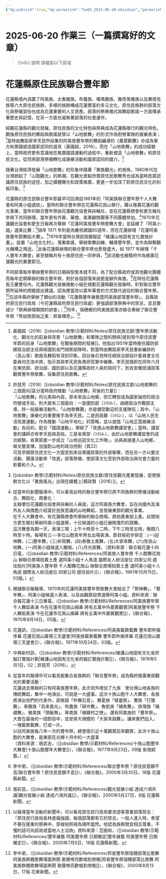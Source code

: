```yaml
---
{"dg-publish":true,"dg-permalink":"hw03_2025-06-20-obsidian","permalink":"/hw03_2025-06-20-obsidian/","title":"HW-2025-06-20 （作業04）短文","metatags":{"og:title":"hw-obsidian-lesson-2-03","og:image":[["投影片4-06-01-25_08-32-52-831.png"]],"description":"2025-06-20 作業三（一篇撰寫好的文章）"},"tags":["🪨自籌Obsidian工作坊","🎯學習歷程檔案"],"noteIcon":"3","created":"2025-06-17T23:20:25.051+08:00","updated":"2025-06-20T11:42:22.763+08:00"}
---
```


  

# 2025-06-20 作業三（一篇撰寫好的文章）


> [!info] 說明
> 請複製以下區域



# 花蓮縣原住民族聯合豐年節


花蓮縣境內涵蓋了阿美族、太魯閣族、布農族、噶瑪蘭族、撒奇萊雅族以及賽德克族等六大原住民族群，多樣的族群構成花蓮豐富的多元文化，原住民族群的部落文化與祭儀習俗也成為花蓮重要的人文資產。部落的祭典儀式與舞蹈歌謠一方面傳承著歷史與記憶，在另一方面也凝聚著部落的社會運作。

綜觀花蓮縣的觀光發展，原住民族的文化特色與祭典成為花蓮縣推行的觀光特色，戰後原住民族的舞蹈與歌謠就曾以「山地歌舞」的形式作為慰勞軍隊的康樂表演；[^1]當時由舞蹈家李天民所採集的阿美族豐年祭的舞蹈編導的《萬眾歡騰》亦成為軍方和黨國塑造國家認同的道具（黃國超，2016）。而在「山地歌舞」的成功經驗上，當時政府更有意識地在推廣國語運動的過程中，重新塑造「山地歌舞」和原住民文化，從而將部落祭儀轉化成康樂活動和國家認同的媒介。[^2]

隨著台灣經濟發展「山地歌舞」的形象伴隨著「異族觀光」的視角，1980年代在台灣掀起了「山胞觀光」的熱潮，在觀光景點欣賞原住民歌舞秀也成為當時民眾認識原住民族的途徑，加之媒體曝光和政策推廣，更進一步加深了對原住民文化的刻板印象。[^3]

花蓮縣的原住民聯合豐年節最早可回溯自1961年的「阿美族聯合豐年祭千人大舞會和阿美小姐選拔」，當時的聯合豐年祭在花蓮縣花崗山舉行，藉以推廣花蓮的觀光事業，當年的聯合豐年祭由花蓮觀光協會與扶輪社，並在花蓮縣商會和更生報社參與下共同辦理，當年更有外賓、華僑、美軍顧問團等不同團體參加。[^4]1970年花蓮觀光協會和更生日報再次舉辦「花蓮阿美族豐年祭歌舞大會」並延續了「阿美小姐」選美比賽；[^5]隔年 1971 年則是為慶祝建國60週年，而在花蓮辦理「花蓮阿美族豐年節舞蹈大賽」。[^6]1976年當時台灣民政廳擬定「維護山地固有文化實施計畫」，設置「山地文化村」、蒐集歌謠、舉辦歌舞訓練、輔導豐年祭，並作為聯繫觀光機構之用途。[^7]此後花蓮縣辦理的聯合豐年祭也愈發盛大，如 1977 年辦理「千人豐年大舞會」甚至號稱共有十族原住民一同參與，[^8]該活動也被縣府作為推廣花蓮觀光的重要節日。

不同部落每年舉辦豐年祭的日期與型態本就不同，為了配合縣政府或其他觀光團體而每年定期舉辦的聯合豐年祭，對於各個部落來說更是額外負擔。[^9]在時任花蓮縣長王慶豐任內，花蓮縣觀光發展推動小組在規劃花蓮縣觀光發展時，針對聯合豐年祭所延伸的問題提出建議，認為應當改以嘉年華會的方式取代過往的聯合豐年祭。[^10]在該年縣府舉辦了類似的活動「花蓮縣豐年展藝暨阿美族部落豐年祭」，且縣政府原住民行政局（今花蓮縣政府原住民行政處）更強調部落祭典中的禁忌，並且要減少「祭典辦理期間的誤會」；[^11]同年，瑞穗鄉的阿美族部落亦聯合舉辦了聯合豐年祭「秀姑巒原始之美：邦查傳奇」。[^12]



[^1]: 黃國超（2016）[[obsidian 教學/示範材料/Notes/原住民族文獻/豐年祭活動化、觀光化的前身與背景「山地歌舞」和軍隊之間的關係\|提到現今原住民豐年節的前身「山地歌舞」在戰後期間的發展]]，他指出1951年當時擔任國防部總政治部主任蔣經國到金門視察部隊時，對當時由舞蹈家李天民重新編排的〈高山青〉歌曲及舞蹈有深刻印象。回台後召見時任總政治部設計委員會主任委員何志浩中將，指示其與李天民負責研究軍中樂舞。李天民隨即在同年六月在東防部、政治部、國防部以及花蓮縣政府人員的陪同下，到吉安鄉田浦部落觀賞豐年祭歌舞，採集原住民歌舞。
[^2]: 許慈芳（2016）[[obsidian 教學/示範材料/Notes/原住民族文獻/山地歌舞的三個面向\|區分當時政府推動「山地歌舞」背後的力量]]：<br><font face="DFKai-SB">「山地歌舞」的元素與內容，原本來自山地鄉，但它轉型成為國家操控的政治符號或手段，則大致有三個面向：一是國防部（1950-），由總政治作戰部主導，除一般康樂活動外，「山地歌舞團」亦是備受歡迎的支援隊伍；其中，「山地歌舞」康樂化的重要推手為李天民。二是民政廳（1952-），以「山地人民生活改進運動」作為推動「山地平地化」的策略，並以提倡「山地正當娛樂活動」為目的，配合「國語運動」，舉辦了「改進山地歌舞講習會」；當時，講習會的講師亦有李天民與高棪。三是省黨部（1954-），由於山地歌舞講習會的成功經驗，省黨部進一步成立「山地巡迴文化工作隊」，派員直接進入山地鄉，做文藝宣傳，加強對山地的政治控制</font>（頁22）<br>可見早期原住民文化一方面受到來自黨國政策的外部衝擊，而在另一方以藝文活動、團康活動來「改進」部落祭儀，使部落文化受到外部政治與社會力量的影響和介入。
[^3]: [[obsidian 教學/示範材料/Notes/原住民族文獻/原住民觀光產業發展，促使族群文化以「異族風光」出現在媒體上\|楊政賢（2016）]]。
[^4]: 從當年的新聞報導中，可以看見此時的聯合豐年祭已將不同族群的祭儀活動結合、舞蹈化、商業化：<br><font face="DFKai-SB">主辦單位花蓮觀光協會與扶輪社人員說，這次阿美族大舞會，旨在向國內及海外友人與僑胞介紹富於民族意識的山地舞蹈，並發展東部的觀光事業。<br>在千人大舞會中，有花蓮縣商會所舉辦的聯合商場，將拍賣東部土產。此間地方更生報社舉辦阿美小姐選舉，十位候選的小姐已展開激烈的競賽。<br>這次舞會為期一天，表演三場；上午十時至十二時，下午三時至五時，晚間八時至十時。每場有三○○多位山胞青年男女出場表演。節目經初步排定：(一)迎神舞，(二)豐年舞，(三)祈雨舞，(四)泰雅土風舞，(五)大家來舞，(六)改良山地舞，(一)阿美小姐候選人獨唱，(八)月光夜舞</font>。（資料來源：聯合報花蓮十四日電，〈[[obsidian 教學/示範材料/References/阿美族人豐年祭 千人酣舞花崗山 辦聯合商場拍賣土產 選阿美小姐十人角逐 國際友人紛洽座位 四家公司 趕往拍片\|阿美族人豐年祭 千人酣舞花崗山 辦聯合商場拍賣土產 選阿美小姐十人角逐 國際友人紛洽座位 四家公司 趕往拍片]]〉，《聯合報》，1961年10月15日，03版。）
[^5]: 根據聯合報報導，1970年的花蓮阿美族豐年祭歌舞大會結合了「祭神舞」、「豐年舞」、阿美小姐候選人表演，以及由觀眾投票選舉阿美小姐。資料來源：聯合報花蓮十三日專電，〈[[obsidian 教學/示範材料/References/阿美族豐年祭 千人舞蹈表演 今在花蓮市花崗山揭幕 將有五萬中外嘉賓觀賞\|阿美族豐年祭 千人舞蹈表演 今在花蓮市花崗山揭幕 將有五萬中外嘉賓觀賞]]〉，《聯合報》，1970年8月14日，05版。
[^6]: 花蓮訊，〈[[obsidian 教學/示範材料/References/阿美族載歌載舞 豐年節昨揭序幕 花蓮花崗山廣場三天盛會\|阿美族載歌載舞 豐年節昨揭序幕 花蓮花崗山廣場三天盛會]]〉，《聯合報》，1971年10月24日，03版。
[^7]: 中興新村訊，〈[[obsidian 教學/示範材料/References/維護山地固有文化省府擬訂實施計劃\|維護山地固有文化省府擬訂實施計劃]]〉，《聯合報》，1976年5月1日，02；許慈芳（2016）。
[^8]: 從當年的報導中可以看見能集合各族群的「聯合豐年祭」成為縣府推廣東部觀光的重要活動：<br><font face="DFKai-SB">花蓮過去舉辦的只有阿美族豐年祭，此次另外增加了九族　使台灣山地各族的傳統舞蹈，集中一地演出，可說是一大盛事。這次十族山胞千人大舞會，各族將演出他們的代表作，邵族跳「杵舞石音」、賽夏族「矮靈祭」、曹族「打獵舞」、泰雅族「烏來風光」、布農族「耕作舞」、魯凱族「捕魚舞」、排灣族「婚禮舞」、雅美族「頭髮無」、卑南族「檳榔村之戀」，還有阿美族的「豐年祭」。大會在最後的一個節目中，並安排大規模的「大家來跳舞」，讓來賓們加入，一塊載歌載舞，打成一片。<br>以往阿美族每八年一次的豐年祭，總會吸引近十萬觀眾前來觀賞，此次十族山胞的大舞會，是東部在光輝十月中的一大盛事</font><br>（資料來源：唐武吉，〈[[obsidian 教學/示範材料/References/十族山胞豐年大舞會\|十族山胞豐年大舞會]]〉，《聯合報》，1977年9月23日，09版 影視綜藝。）
[^9]: 李中弟，〈[[obsidian 教學/示範材料/References/聯合豐年祭？原住民意願不高\|聯合豐年祭？原住民意願不高]]〉，《聯合報》，2000年3月30日，18版 花蓮縣新聞。
[^10]: 張彩芸，〈[[obsidian 教學/示範材料/References/觀光發展小組 達成六項共識\|觀光發展小組 達成六項共識]]〉，《聯合報》，2000年5月27日，8版 花蓮縣新聞。
[^11]: 以報導當年活動的新聞中，可以看見原住民行政局要求遊客尊重部落禁忌：「<font face="DFKai-SB">原住民行政局長林進福強調，每個部落都有它的禁忌，一般人進入時，希望不要在隆重的祭典中，穿梭拍照視為理所當然。他認為族群間宜相互尊重，不懂的話可向該局或當地人士洽詢</font>」資料來源：范振和，〈[[obsidian 教學/示範材料/References/豐年展藝 阿美豐年祭 日期確定\|豐年展藝 阿美豐年祭 日期確定]]〉，《聯合報》，2000年7月5日，18版 花蓮縣新聞。
[^12]: 李中弟，〈[[obsidian 教學/示範材料/References/邦查豐年祭瑞穗部落比歌舞 阿美族群體歌舞場面熱鬧 歌聲嘹亮歡唱到傍晚\|邦查豐年祭瑞穗部落比歌舞 阿美族群體歌舞場面熱鬧 歌聲嘹亮歡唱到傍晚]]〉，《聯合報》，2000年8月13日，17版 花東新聞。

